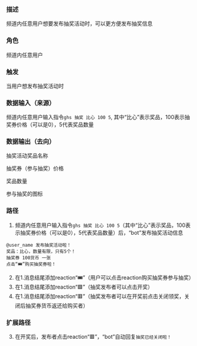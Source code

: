 ### 描述

频道内任意用户想要发布抽奖活动时，可以更方便发布抽奖信息

### 角色

频道内任意用户

### 触发

当用户想发布抽奖活动时

### 数据输入（来源）

频道内任意用户输入指令```ghs 抽奖 比心 100 5```, 其中“比心”表示奖品，100表示抽奖券价格（可以是0），5代表奖品数量

### 数据输出（去向）

抽奖活动奖品名称

抽奖券（参与抽奖）价格

奖品数量

参与抽奖的图标

### 路径

1. 频道内任意用户输入指令```ghs 抽奖 比心 100 5```（其中“比心”表示奖品，100表示抽奖券价格（可以是0），5代表奖品数量）后，“bot”发布抽奖活动信息
```
@user_name 发布抽奖活动啦！
奖品：比心，数量有限，只有5个！
抽奖券 100货币 一张
点击“🎟️”购买抽奖券啦！
```
2. 在1.消息结尾添加reaction“🎟️”（用户可以点击reaction购买抽奖券参与抽奖）
3. 在1.消息结尾添加reaction“🟩”（抽奖发布者可以点击开奖）
4. 在1.消息结尾添加reaction“🟥”（抽奖发布者可以在开奖前点击关闭领奖，关闭后抽奖券货币返还给购买者）

### 扩展路径

3. 在开奖后，发布者点击reaction“🟥”，“bot”自动回复```抽奖已经关闭啦！```
